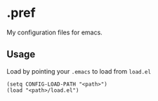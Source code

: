 # .pref
My configuration files for emacs.

## Usage
Load by pointing your `.emacs` to load from `load.el`

```
(setq CONFIG-LOAD-PATH "<path>")
(load "<path>/load.el")
```
